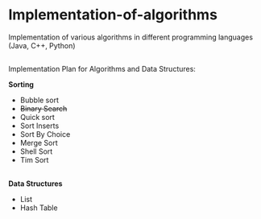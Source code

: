 # Implementation-of-algorithms
Implementation of various algorithms in different programming languages (Java, C++, Python)

##
Implementation Plan for Algorithms and Data Structures:

<b>Sorting</b>
 - Bubble sort
 - ~~Binary Search~~
 - Quick sort
 - Sort Inserts
 - Sort By Choice
 - Merge Sort
 - Shell Sort
 - Tim Sort
 ##
 <b>Data Structures</b>
 - List
 - Hash Table
